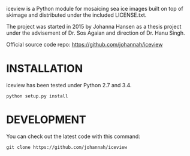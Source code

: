iceview is a Python module for mosaicing sea ice images built on top of skimage
and distributed under the included LICENSE.txt.

The project was started in 2015 by Johanna Hansen as a thesis project under 
the advisement of Dr. Sos Agaian and direction of Dr. Hanu Singh. 

Official source code repo: https://github.com/johannah/iceview

# INSTALLATION
iceview has been tested under Python 2.7 and 3.4. 

    python setup.py install

# DEVELOPMENT
You can check out the latest code with this command:

    git clone https://github.com/johannah/iceview

